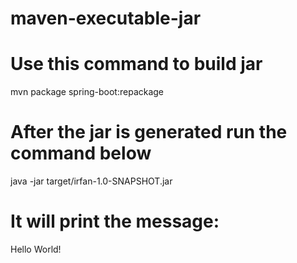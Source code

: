 # maven-executable-jar

# Use this command to build jar
mvn package spring-boot:repackage

# After the jar is generated run the command below
java -jar target/irfan-1.0-SNAPSHOT.jar

# It will print the message:
Hello World!
